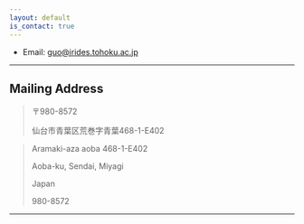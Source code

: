 ```yaml
---
layout: default
is_contact: true
---
```


* Email: [guo@irides.tohoku.ac.jp](mailto:guo@irides.tohoku.ac.jp)



---

## Mailing Address

> 〒980-8572
>
>仙台市青葉区荒巻字青葉468-1-E402

> Aramaki-aza aoba 468-1-E402
>
> Aoba-ku, Sendai, Miyagi
>
> Japan
>
>980-8572

---
